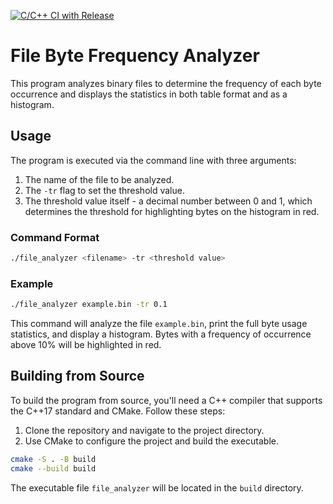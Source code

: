 [![C/C++ CI with Release](https://github.com/m4tveevm/file_analyzer/actions/workflows/c-cpp.yml/badge.svg)](https://github.com/m4tveevm/file_analyzer/actions/workflows/c-cpp.yml)
# File Byte Frequency Analyzer

This program analyzes binary files to determine the frequency of each byte occurrence and displays the statistics in both table format and as a histogram.

## Usage

The program is executed via the command line with three arguments:

1. The name of the file to be analyzed.
2. The `-tr` flag to set the threshold value.
3. The threshold value itself - a decimal number between 0 and 1, which determines the threshold for highlighting bytes on the histogram in red.

### Command Format

```bash
./file_analyzer <filename> -tr <threshold value>
```

### Example

```bash
./file_analyzer example.bin -tr 0.1
```

This command will analyze the file `example.bin`, print the full byte usage statistics, and display a histogram. Bytes with a frequency of occurrence above 10% will be highlighted in red.

## Building from Source

To build the program from source, you'll need a C++ compiler that supports the C++17 standard and CMake. Follow these steps:

1. Clone the repository and navigate to the project directory.
2. Use CMake to configure the project and build the executable.

```bash
cmake -S . -B build
cmake --build build
```

The executable file `file_analyzer` will be located in the `build` directory.
